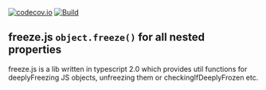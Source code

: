 [![codecov.io](https://codecov.io/github/Kasahs/freezejs/coverage.svg?branch=master)](https://codecov.io/github/Kasahs/freezejs?branch=master)
[![Build](https://travis-ci.org/Kasahs/freezejs.svg?branch=master)](https://travis-ci.org/Kasahs/freezejs)
## freeze.js `object.freeze()` for all nested properties
freeze.js is a lib written in typescript 2.0 which provides util functions for deeplyFreezing JS objects, unfreezing them or checkingIfDeeplyFrozen etc.
